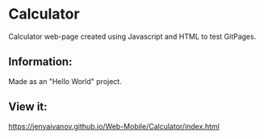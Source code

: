 # Calculator
Calculator web-page created using Javascript and HTML to test GitPages.

## Information:
Made as an "Hello World" project.

## View it:
https://jenyaivanov.github.io/Web-Mobile/Calculator/index.html
